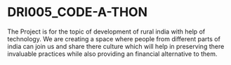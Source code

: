 # DRI005_CODE-A-THON


The Project is for the topic of development of rural india with help of technology.
We are creating a space where people from different parts of india can join us and share there culture which will help in preserving there invaluable practices
while also providing an financial alternative to them.
